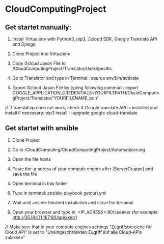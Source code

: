 # CloudComputingProject

## Get startet manually:

1. Install Virtualenv with Python3, pip3, Gcloud SDK, Google Translate API and Django 

2. Clone Project into Virtualenv

3. Copy Gcloud Jason File to /CloudComputingProject/Translator/UserSpecific

3. Go to Translator and type in Terminal : source env/bin/activate

4. Export Gcloud Jason File by typing following commad :
   export GOOGLE_APPLICATION_CREDENTIALS=YOURFILEPATH/CloudComputingProject/Translator/'YOURFILENAME.json'

// If translating does not work, check if Google translate API is installed and install if necessary:
   pip3 install --upgrade google-cloud-translate
   
   
## Get startet with ansible

1. Clone Project

2. Go to /CloudComputing/CloudComputingProject/Automatisierung

3. Open the file hosts

4. Paste the ip adress of your compute engine after [ServerGruppe]  and save the file

5. Open terminal in this folder

6. Type in terminal: ansible-playbook getcurl.yml

7. Wait until ansible finished installation and close the terminal

8. Open your browser and type in: <IP_ADRESS>:80/speaker (for example: http://35.184.11.167:80/speaker/)

// Make sure that in your compute engines settings "Zugriffsbereiche für Cloud API" 
is set to "Uneingeschränkten Zugriff auf alle Cloud-APIs zulassen"
